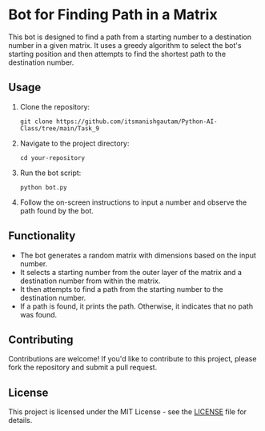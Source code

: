 # Bot for Finding Path in a Matrix

This bot is designed to find a path from a starting number to a destination number in a given matrix. It uses a greedy algorithm to select the bot's starting position and then attempts to find the shortest path to the destination number.


## Usage

1. Clone the repository:

   ```
   git clone https://github.com/itsmanishgautam/Python-AI-Class/tree/main/Task_9
   ```

2. Navigate to the project directory:

   ```
   cd your-repository
   ```

3. Run the bot script:

   ```
   python bot.py
   ```

4. Follow the on-screen instructions to input a number and observe the path found by the bot.

## Functionality

- The bot generates a random matrix with dimensions based on the input number.
- It selects a starting number from the outer layer of the matrix and a destination number from within the matrix.
- It then attempts to find a path from the starting number to the destination number.
- If a path is found, it prints the path. Otherwise, it indicates that no path was found.

## Contributing

Contributions are welcome! If you'd like to contribute to this project, please fork the repository and submit a pull request.

## License

This project is licensed under the MIT License - see the [LICENSE](LICENSE) file for details.
